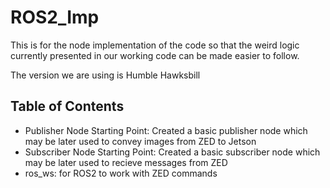 # ROS2_Imp

This is for the node implementation of the code so that the weird logic currently presented in our working code can be made easier to follow.

The version we are using is Humble Hawksbill

## Table of Contents
- Publisher Node Starting Point: Created a basic publisher node which may be later used to convey images from ZED to Jetson
- Subscriber Node Starting Point: Created a basic subscriber node which may be later used to recieve messages from ZED
- ros_ws: for ROS2 to work with ZED commands
